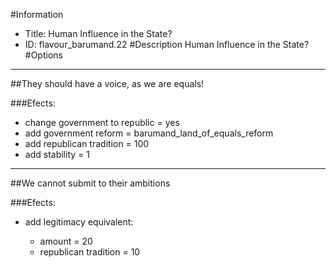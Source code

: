 #Information
 - Title: Human Influence in the State?
 - ID: flavour_barumand.22
#Description
Human Influence in the State?
#Options

___
##They should have a voice, as we are equals!

###Efects:<ul><li>change government to republic = yes</li><li>add government reform = barumand_land_of_equals_reform</li><li>add republican tradition = 100</li><li>add stability = 1</li></ul>

___
##We cannot submit to their ambitions

###Efects:<ul><li>add legitimacy equivalent:</li><ul><li>amount = 20</li><li>republican tradition = 10</li></ul></ul>
